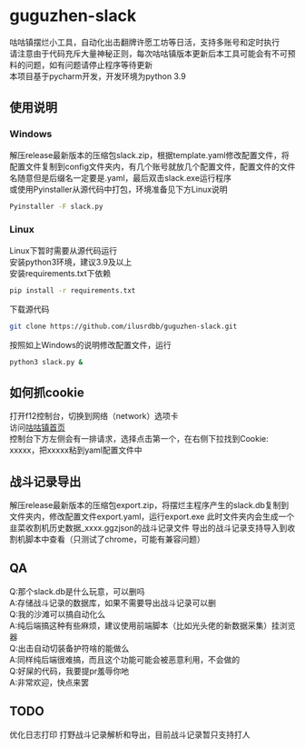 # guguzhen-slack

咕咕镇摆烂小工具，自动化出击翻牌许愿工坊等日活，支持多账号和定时执行  
请注意由于代码充斥大量神秘正则，每次咕咕镇版本更新后本工具可能会有不可预料的问题，如有问题请停止程序等待更新  
本项目基于pycharm开发，开发环境为python 3.9  

## 使用说明
### Windows
解压release最新版本的压缩包slack.zip，根据template.yaml修改配置文件，将配置文件复制到config文件夹内，有几个账号就放几个配置文件，配置文件的文件名随意但是后缀名一定要是.yaml，最后双击slack.exe运行程序  
或使用Pyinstaller从源代码中打包，环境准备见下方Linux说明  
~~~bash
Pyinstaller -F slack.py
~~~
### Linux
Linux下暂时需要从源代码运行  
安装python3环境，建议3.9及以上  
安装requirements.txt下依赖  
~~~bash
pip install -r requirements.txt
~~~
下载源代码  
~~~bash
git clone https://github.com/ilusrdbb/guguzhen-slack.git
~~~
按照如上Windows的说明修改配置文件，运行
~~~bash
python3 slack.py &
~~~

## 如何抓cookie
打开f12控制台，切换到网络（network）选项卡  
访问[咕咕镇首页](https://www.momozhen.com/fyg_index.php#)  
控制台下方左侧会有一排请求，选择点击第一个，在右侧下拉找到Cookie: xxxxx，把xxxxx粘到yaml配置文件中  

## 战斗记录导出
解压release最新版本的压缩包export.zip，将摆烂主程序产生的slack.db复制到文件夹内，修改配置文件export.yaml，运行export.exe
此时文件夹内会生成一个韭菜收割机历史数据_xxxx.ggzjson的战斗记录文件
导出的战斗记录支持导入到收割机脚本中查看（只测试了chrome，可能有兼容问题）

## QA
Q:那个slack.db是什么玩意，可以删吗  
A:存储战斗记录的数据库，如果不需要导出战斗记录可以删  
Q:我的沙滩可以搞自动化么  
A:纯后端搞这种有些麻烦，建议使用前端脚本（比如光头佬的新数据采集）挂浏览器  
Q:出击自动切装备护符啥的能做么  
A:同样纯后端很难搞，而且这个功能可能会被恶意利用，不会做的  
Q:好屎的代码，我要提pr羞辱你吔  
A:非常欢迎，快点来罢  

## TODO
优化日志打印
打野战斗记录解析和导出，目前战斗记录暂只支持打人